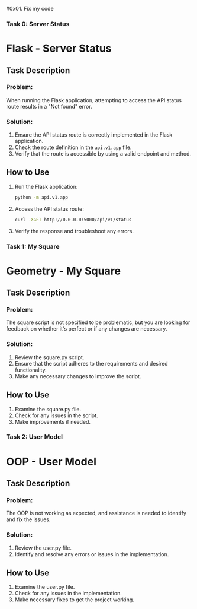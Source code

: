 #0x01. Fix my code

### Task 0: Server Status

# Flask - Server Status

## Task Description

### Problem:
When running the Flask application, attempting to access the API status route results in a "Not found" error.

### Solution:
1. Ensure the API status route is correctly implemented in the Flask application.
2. Check the route definition in the `api.v1.app` file.
3. Verify that the route is accessible by using a valid endpoint and method.

## How to Use

1. Run the Flask application:
   ```bash
   python -m api.v1.app
   ```

2. Access the API status route:
   ```bash
   curl -XGET http://0.0.0.0:5000/api/v1/status
   ```

3. Verify the response and troubleshoot any errors.

### Task 1: My Square

# Geometry - My Square

## Task Description

### Problem:
The square script is not specified to be problematic, but you are looking for feedback on whether it's perfect or if any changes are necessary.

### Solution:
1. Review the square.py script.
2. Ensure that the script adheres to the requirements and desired functionality.
3. Make any necessary changes to improve the script.

## How to Use

1. Examine the square.py file.
2. Check for any issues in the script.
3. Make improvements if needed.

### Task 2: User Model

# OOP - User Model

## Task Description

### Problem:
The OOP is not working as expected, and assistance is needed to identify and fix the issues.

### Solution:
1. Review the user.py file.
2. Identify and resolve any errors or issues in the implementation.

## How to Use

1. Examine the user.py file.
2. Check for any issues in the implementation.
3. Make necessary fixes to get the project working.
